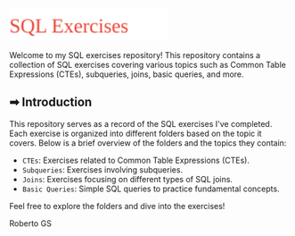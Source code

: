 <!---   

-----------NORMAL TITLE:

# <u>SQL Exercises</font></u> 

----------LATEX TITLE IN RED:

# $${\color{red}<u><font color="red">SQL\ Exercises</font></u>}$$


----------ORIGINAL SVG IMAGE:

![Model](https://github.com/RobGSmx/SQL/blob/main/TEST.svg)

-->

<!--- Title reszed: -->
<img height="60px" src="https://github.com/RobGSmx/SQL/blob/main/TEST.svg" alt=""/>


Welcome to my SQL exercises repository! This repository contains a collection of SQL exercises covering various topics such as Common Table Expressions (CTEs), subqueries, joins, basic queries, and more.

## ➡ Introduction

This repository serves as a record of the SQL exercises I've completed. Each exercise is organized into different folders based on the topic it covers. Below is a brief overview of the folders and the topics they contain:

- `CTEs`: Exercises related to Common Table Expressions (CTEs).
- `Subqueries`: Exercises involving subqueries.
- `Joins`: Exercises focusing on different types of SQL joins.
- `Basic Queries`: Simple SQL queries to practice fundamental concepts.

Feel free to explore the folders and dive into the exercises!

Roberto GS

